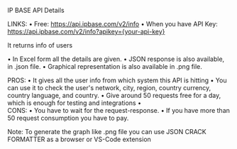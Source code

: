 IP BASE API Details

LINKS:
•	Free: https://api.ipbase.com/v2/info
•	When you have API Key: https://api.ipbase.com/v2/info?apikey={your-api-key}


It returns info of users 

•	In Excel form all the details are given.
•	JSON response is also available, in .json file.
•	Graphical representation is also available in .png file.

PROS:
•	It gives all the user info from which system this API is hitting
•	You can use it to check the user's network, city, region, country currency, country language, and country.
•	Give around 50 requests free for a day, which is enough for testing and integrations
•	
CONS:
•	You have to wait for the request-response.
•	If you have more than 50 request consumption you have to pay.


Note:
To generate the graph like .png file you can use JSON CRACK FORMATTER as a browser or VS-Code extension
